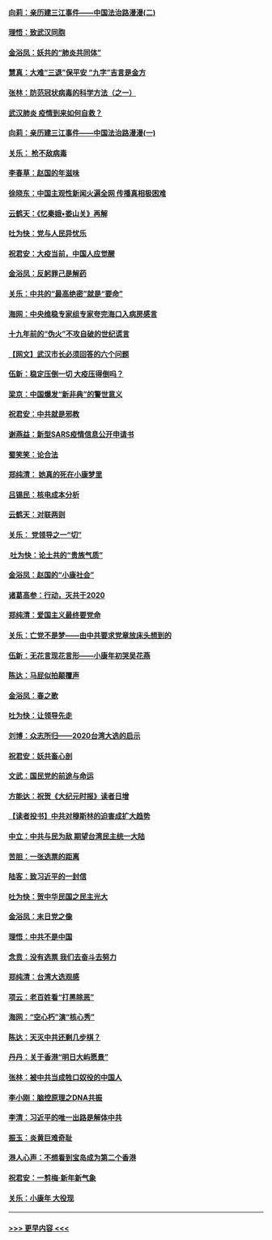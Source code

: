 #### [向莉：亲历建三江事件——中国法治路漫漫(二)](../pages/nsc993/n11829102.md?t=01310001) 
#### [理悟：致武汉同胞](../pages/nsc993/n11831522.md?t=01310001) 
#### [金浴凤：妖共的“肺炎共同体”](../pages/nsc993/n11829448.md?t=01310001) 
#### [慧真：大难“三退”保平安 “九字”吉言是金方](../pages/nsc993/n11829501.md?t=01310001) 
#### [张林：防范冠状病毒的科学方法（之一）](../pages/nsc993/n11828618.md?t=01310001) 
#### [武汉肺炎 疫情到来如何自救？](../pages/nsc993/n11827632.md?t=01310001) 
#### [向莉：亲历建三江事件——中国法治路漫漫(一)](../pages/nsc993/n11827190.md?t=01310001) 
#### [关乐： 枪不敌病毒](../pages/nsc993/n11826746.md?t=01310001) 
#### [李春草：赵国的年滋味](../pages/nsc993/n11826321.md?t=01310001) 
#### [徐晓东：中国主观性新闻火遍全网 传播真相极困难](../pages/nsc993/n11826508.md?t=01310001) 
#### [云鹤天：《忆秦娥▪娄山关》再解](../pages/nsc993/n11824682.md?t=01310001) 
#### [吐为快：党与人民异忧乐](../pages/nsc993/n11824660.md?t=01310001) 
#### [祝君安：大疫当前，中国人应觉醒](../pages/nsc993/n11821946.md?t=01310001) 
#### [金浴凤：反躬罪己是解药](../pages/nsc993/n11820280.md?t=01310001) 
#### [关乐：中共的“最高绝密”就是“要命”](../pages/nsc993/n11816946.md?t=01310001) 
#### [海网：中央维稳专家组专家夸完海口入病房感言](../pages/nsc993/n11815138.md?t=01310001) 
#### [十九年前的“伪火”不攻自破的世纪谎言](../pages/nsc993/n11813238.md?t=01310001) 
#### [【网文】武汉市长必须回答的六个问题](../pages/nsc993/n11813848.md?t=01310001) 
#### [伍新：稳定压倒一切 大疫压得倒吗？](../pages/nsc993/n11812634.md?t=01310001) 
#### [梁京：中国爆发“新非典”的警世意义](../pages/nsc993/n11812554.md?t=01310001) 
#### [祝君安：中共就是邪教](../pages/nsc993/n11812431.md?t=01310001) 
#### [谢燕益：新型SARS疫情信息公开申请书](../pages/nsc993/n11808840.md?t=01310001) 
#### [蜀笑笑：论合法](../pages/nsc993/n11808064.md?t=01310001) 
#### [郑纯清： 她真的死在小康梦里](../pages/nsc993/n11806623.md?t=01310001) 
#### [吕锡民：核电成本分析](../pages/nsc993/n11806284.md?t=01310001) 
#### [云鹤天：对联两则](../pages/nsc993/n11805957.md?t=01310001) 
#### [关乐： 党领导之一“切”](../pages/nsc993/n11804505.md?t=01310001) 
#### [ 吐为快：论土共的“贵族气质”](../pages/nsc993/n11804490.md?t=01310001) 
#### [金浴凤：赵国的“小康社会”](../pages/nsc993/n11804452.md?t=01310001) 
#### [诸葛高参：行动，灭共于2020](../pages/nsc993/n11804120.md?t=01310001) 
#### [郑纯清：爱国主义最终要党命](../pages/nsc993/n11802197.md?t=01310001) 
#### [关乐：亡党不是梦——由中共要求党章放床头想到的](../pages/nsc993/n11802156.md?t=01310001) 
#### [伍新：无花言现花言形——小康年初哭吴花燕](../pages/nsc993/n11800044.md?t=01310001) 
#### [陈达：马屁似拍颠覆声](../pages/nsc993/n11800010.md?t=01310001) 
#### [金浴凤：春之歌](../pages/nsc993/n11797687.md?t=01310001) 
#### [吐为快：让领导先走](../pages/nsc993/n11797512.md?t=01310001) 
#### [刘博：众志所归——2020台湾大选的启示](../pages/nsc993/n11796878.md?t=01310001) 
#### [祝君安：妖共畜心剖](../pages/nsc993/n11794273.md?t=01310001) 
#### [文武：国民党的前途与命运](../pages/nsc993/n11794198.md?t=01310001) 
#### [方能达：祝贺《大纪元时报》读者日增](../pages/nsc993/n11793807.md?t=01310001) 
#### [【读者投书】中共对穆斯林的迫害成扩大趋势](../pages/nsc993/n11791371.md?t=01310001) 
#### [中立：中共与民为敌 期望台湾民主统一大陆](../pages/nsc993/n11790392.md?t=01310001) 
#### [苦胆：一张选票的距离](../pages/nsc993/n11788914.md?t=01310001) 
#### [陆客：致习近平的一封信](../pages/nsc993/n11788867.md?t=01310001) 
#### [吐为快：贺中华民国之民主光大](../pages/nsc993/n11788618.md?t=01310001) 
#### [金浴凤：末日党之像](../pages/nsc993/n11787475.md?t=01310001) 
#### [理悟：中共不是中国](../pages/nsc993/n11787463.md?t=01310001) 
#### [念贲：没有选票  我们去奋斗去努力](../pages/nsc993/n11787398.md?t=01310001) 
#### [郑纯清：台湾大选观感](../pages/nsc993/n11786210.md?t=01310001) 
#### [项云：老百姓看“打黑除恶”](../pages/nsc993/n11785398.md?t=01310001) 
#### [海网：“空心朽”演“核心秀”](../pages/nsc993/n11783874.md?t=01310001) 
#### [陈达：天灭中共还剩几步棋？](../pages/nsc993/n11783719.md?t=01310001) 
#### [丹丹：关于香港“明日大屿愿景”](../pages/nsc993/n11783273.md?t=01310001) 
#### [张林：被中共当成牲口奴役的中国人](../pages/nsc993/n11782397.md?t=01310001) 
#### [李小刚：脑控原理之DNA共振](../pages/nsc993/n11780962.md?t=01310001) 
#### [李清：习近平的唯一出路是解体中共](../pages/nsc993/n11780866.md?t=01310001) 
#### [振玉：炎黄巨难奇耻](../pages/nsc993/n11779632.md?t=01310001) 
#### [港人心声：不想看到宝岛成为第二个香港](../pages/nsc993/n11778817.md?t=01310001) 
#### [祝君安：一剪梅‧新年新气象](../pages/nsc993/n11776340.md?t=01310001) 
#### [关乐：小康年 大役现](../pages/nsc993/n11774213.md?t=01310001) 

----
#### [ >>> 更早内容 <<< ](../indexes/nsc993-earlier.md)
